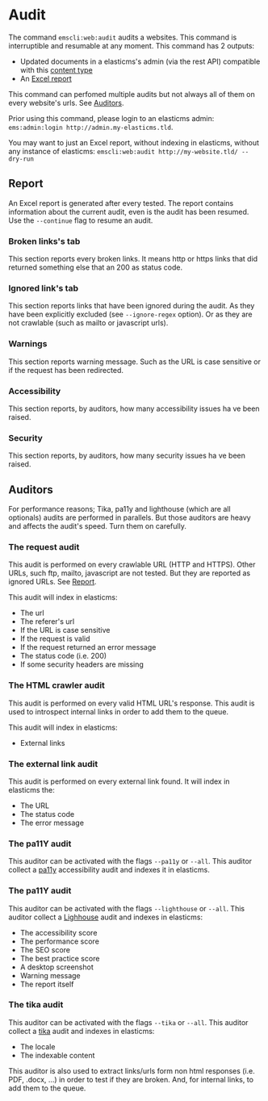 # Audit

The command `emscli:web:audit` audits a websites. This command is interruptible and resumable at any moment. This command has 2 outputs:

* Updated documents in a elasticms's admin (via the rest API) compatible with this [content type](./audit.json) 
* An [Excel report](#Report)

This command can perfomed multiple audits but not always all of them on every website's urls. See [Auditors](#Auditors).

Prior using this command, please login to an elasticms admin: `ems:admin:login http://admin.my-elasticms.tld`.

You may want to just an Excel report, without indexing in elasticms, without any instance of elasticms: `emscli:web:audit http://my-website.tld/ --dry-run`

## Report
An Excel report is generated after every tested. The report contains information about the current audit, even is the audit has been resumed. Use the `--continue` flag to resume an audit.

### Broken links's tab
This section reports every broken links. It means http or https links that did returned something else that an 200 as status code.

### Ignored link's tab
This section reports links that have been ignored during the audit. As they have been explicitly excluded (see `--ignore-regex` option). Or as they are not crawlable (such as mailto or javascript urls).

### Warnings
This section reports warning message. Such as the URL is case sensitive or if the request has been redirected.

### Accessibility
This section reports, by auditors, how many accessibility issues ha ve been raised.

### Security
This section reports, by auditors, how many security issues ha ve been raised.

## Auditors

For performance reasons; Tika, pa11y and lighthouse (which are all optionals) audits are performed in parallels. But those auditors are heavy and affects the audit's speed. Turn them on carefully. 

### The request audit

This audit is performed on every crawlable URL (HTTP and HTTPS). Other URLs, such ftp, mailto, javascript are not tested. But they are reported as ignored URLs. See [Report](#Report).

This audit will index in elasticms:

* The url
* The referer's url
* If the URL is case sensitive
* If the request is valid
* If the request returned an error message
* The status code (i.e. 200)
* If some security headers are missing


### The HTML crawler audit

This audit is performed on every valid HTML URL's response. This audit is used to introspect internal links in order to add them to the queue.

This audit will index in elasticms:

* External links

### The external link audit

This audit is performed on every external link found. It will index in elasticms the:

* The URL
* The status code
* The error message

### The pa11Y audit

This auditor can be activated with the flags `--pa11y` or `--all`. This auditor collect a [pa11y](https://pa11y.org/) accessibility audit and indexes it in elasticms.  

### The pa11Y audit

This auditor can be activated with the flags `--lighthouse` or `--all`. This auditor collect a [Lighhouse](https://developer.chrome.com/docs/lighthouse/overview/) audit and indexes in elasticms:

* The accessibility score
* The performance score
* The SEO score
* The best practice score
* A desktop screenshot
* Warning message
* The report itself

### The tika audit

This auditor can be activated with the flags `--tika` or `--all`. This auditor collect a [tika](https://developer.chrome.com/docs/lighthouse/overview/) audit and indexes in elasticms:

* The locale
* The indexable content

This auditor is also used to extract links/urls form non html responses (i.e. PDF, .docx, ...) in order to test if they are broken. And, for internal links, to add them to the queue.
